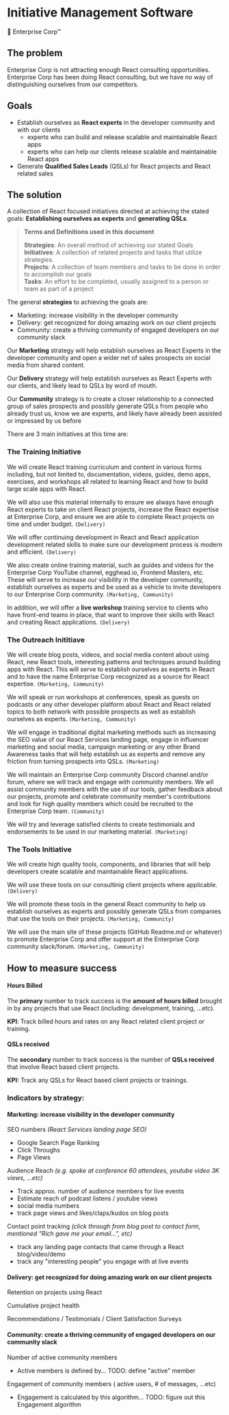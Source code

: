 
# Initiative Management Software

🏢 Enterprise Corp™

## The problem

Enterprise Corp is not attracting enough React consulting opportunities. Enterprise Corp has been doing React consulting, but we have no way of distinguishing ourselves from our competitors.

## Goals

- Establish ourselves as **React experts** in the developer community and with our clients
  - experts who can build and release scalable and maintainable React apps
  - experts who can help our clients release scalable and maintainable React apps
- Generate **Qualified Sales Leads** (QSLs) for React projects and React related sales

## The solution

A collection of React focused initiatives directed at achieving the stated goals: **Establishing ourselves as experts** and **generating QSLs**.

> **Terms and Definitions used in this document**
>
> **Strategies**: An overall method of achieving our stated Goals  
> **Initiatives**: A collection of related projects and tasks that utilize strategies.  
> **Projects**: A collection of team members and tasks to be done in order to accomplish our goals  
> **Tasks**: An effort to be completed, usually assigned to a person or team as part of a project

The general **strategies** to achieving the goals are:

- Marketing: increase visibility in the developer community
- Delivery: get recognized for doing amazing work on our client projects
- Community: create a thriving community of engaged developers on our community slack

Our **Marketing** strategy will help establish ourselves as React Experts in the developer community and open a wider net of sales prospects on social media from shared content.

Our **Delivery** strategy will help establish ourselves as React Experts with our clients, and likely lead to QSLs by word of mouth.

Our **Community** strategy is to create a closer relationship to a connected group of sales prospects and possibly generate QSLs from people who already trust us, know we are experts, and likely have already been assisted or impressed by us before

There are 3 main initiatives at this time are:

### The Training Initiative

We will create React training curriculum and content in various forms including, but not limited to, documentation, videos, guides, demo apps, exercises, and workshops all related to learning React and how to build large scale apps with React.

We will also use this material internally to ensure we always have enough React experts to take on client React projects, increase the React expertise at Enterprise Corp, and ensure we are able to complete React projects on time and under budget. `(Delivery)`

We will offer continuing development in React and React application development related skills to make sure our development process is modern and efficient. `(Delivery)`

We also create online training material, such as guides and videos for the Enterprise Corp YouTube channel, egghead.io, Frontend Masters, etc. These will serve to increase our visibility in the developer community, establish ourselves as experts and be used as a vehicle to invite developers to our Enterprise Corp community. `(Marketing, Community)`

In addition, we will offer a **live workshop** training service to clients who have front-end teams in place, that want to improve their skills with React and creating React applications. `(Delivery)`

### The Outreach Inititiave

We will create blog posts, videos, and social media content about using React, new React tools, interesting patterns and techniques around building apps with React. This will serve to establish ourselves as experts in React and to have the name Enterprise Corp recognized as a source for React expertise. `(Marketing, Community)`

We will speak or run workshops at conferences, speak as guests on podcasts or any other developer platform about React and React related topics to both network with possible prospects as well as establish ourselves as experts. `(Marketing, Community)`

We will engage in traditional digital marketing methods such as increasing the SEO value of our React Services landing page, engage in influencer marketing and social media, campaign marketing or any other Brand Awareness tasks that will help establish us as experts and remove any friction from turning prospects into QSLs. `(Marketing)`

We will maintain an Enterprise Corp community Discord channel and/or forum, where we will track and engage with community members. We wll assist community members with the use of our tools, gather feedback about our projects, promote and celebrate community member's contributions and look for high quality members which could be recruited to the Enterprise Corp team. `(Community)`

We will try and leverage satisfied clients to create testimonials and endorsements to be used in our marketing material. `(Marketing)`

### The Tools Initiative

We will create high quality tools, components, and libraries that will help developers create scalable and maintainable React applications.

We will use these tools on our consultinig client projects where applicable. `(Delivery)`

We will promote these tools in the general React community to help us establish ourselves as experts and possibly generate QSLs from companies that use the tools on their projects. `(Marketing, Community)`

We will use the main site of these projects (GitHub Readme.md or whatever) to promote Enterprise Corp and offer support at the Enterprise Corp community slack/forum. `(Marketing, Community)`

## How to measure success

#### Hours Billed

The **primary** number to track success is the **amount of hours billed** brought in by any projects that use React (including: development, training, ...etc).

**KPI**: Track billed hours and rates on any React related client project or training.

#### QSLs received

The **secondary** number to track success is the number of **QSLs received** that involve React based client projects.

**KPI:** Track any QSLs for React based client projects or trainings.

### Indicators by strategy:

#### Marketing: increase visibility in the developer community

SEO numbers _(React Services landing page SEO)_

- Google Search Page Ranking
- Click Throughs
- Page Views

Audience Reach _(e.g. spoke at conference 60 attendees, youtube video 3K views, ...etc)_

- Track approx. number of audience members for live events
- Estimate reach of podcast listens / youtube views
- social media numbers
- track page views and likes/claps/kudos on blog posts

Contact point tracking _(click through from blog post to contact form, mentioned "Rich gave me your email...", etc)_

- track any landing page contacts that came through a React blog/video/demo
- track any "interesting people" you engage with at live events

#### Delivery: get recognized for doing amazing work on our client projects

Retention on projects using React

Cumulative project health

Recommendations / Testimonials / Client Satisfaction Surveys

#### Community: create a thriving community of engaged developers on our community slack

Number of active community members

- Active members is defined by... TODO: define "active" member

Engagement of community members ( active users, # of messages, ...etc)

- Engagement is calculated by this algorithm... TODO: figure out this Engagement algorithm

